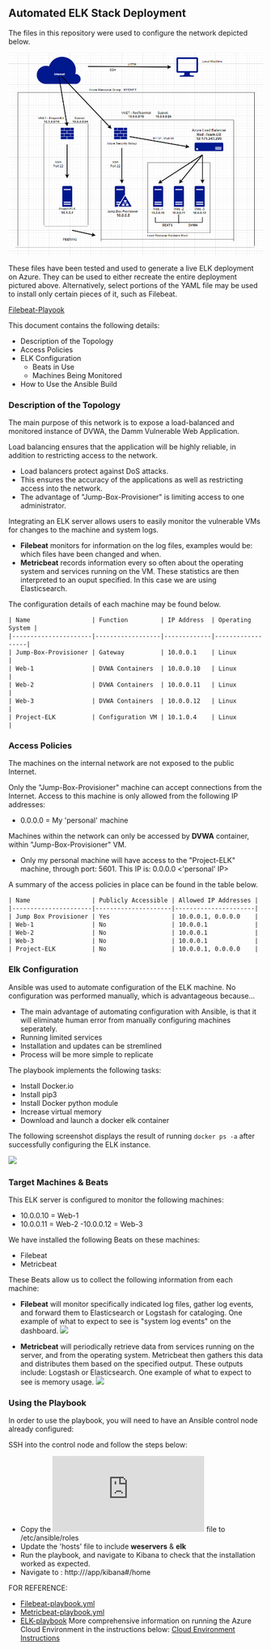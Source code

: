 ## Automated ELK Stack Deployment

The files in this repository were used to configure the network depicted below.

![](https://github.com/kobsequio/ElkStack-Project1/blob/main/Diagrams/ELK%20project%20Topography.png)

These files have been tested and used to generate a live ELK deployment on Azure. They can be used to either recreate the entire deployment pictured above. Alternatively, select portions of the YAML file may be used to install only certain pieces of it, such as Filebeat.

[Filebeat-Playook](https://github.com/kobsequio/ElkStack-Project1/blob/main/Ansible/Filebeat%20Playbook.txt)  

This document contains the following details:
- Description of the Topology
- Access Policies
- ELK Configuration
  - Beats in Use
  - Machines Being Monitored
- How to Use the Ansible Build


### Description of the Topology

The main purpose of this network is to expose a load-balanced and monitored instance of DVWA, the Damm Vulnerable Web Application.

Load balancing ensures that the application will be highly reliable, in addition to restricting access to the network.

- Load balancers protect against DoS attacks.
- This ensures the accuracy of the applications as well as restricting access into the network. 
- The advantage of "Jump-Box-Provisioner" is limiting access to one administrator.


Integrating an ELK server allows users to easily monitor the vulnerable VMs for changes to the machine and system logs.
- **Filebeat** monitors for information on the log files, examples would be: which files have been changed and when.
- **Metricbeat** records information every so often about the operating system and services running on the VM. These statistics are then interpreted to an ouput specified. In this case we are using Elasticsearch.  

The configuration details of each machine may be found below.

```git
| Name                 | Function         | IP Address  | Operating System |
|----------------------|------------------|-------------|------------------|
| Jump-Box-Provisioner | Gateway          | 10.0.0.1    | Linux            |
| Web-1                | DVWA Containers  | 10.0.0.10   | Linux            |
| Web-2                | DVWA Containers  | 10.0.0.11   | Linux            |
| Web-3                | DVWA Containers  | 10.0.0.12   | Linux            |
| Project-ELK          | Configuration VM | 10.1.0.4    | Linux            |
````
### Access Policies

The machines on the internal network are not exposed to the public Internet. 

Only the "Jump-Box-Provisioner" machine can accept connections from the Internet. Access to this machine is only allowed from the following IP addresses:
- 0.0.0.0 = My 'personal' machine

Machines within the network can only be accessed by **DVWA** container, within "Jump-Box-Provisioner" VM.
- Only my personal machine will have access to the "Project-ELK" machine, through port: 5601. This IP is: 0.0.0.0 <'personal' IP>

A summary of the access policies in place can be found in the table below.

```git
| Name                 | Publicly Accessible | Allowed IP Addresses |
|----------------------|---------------------|----------------------|
| Jump Box Provisioner | Yes                 | 10.0.0.1, 0.0.0.0    |
| Web-1                | No                  | 10.0.0.1             |
| Web-2                | No                  | 10.0.0.1             |
| Web-3                | No                  | 10.0.0.1             |
| Project-ELK          | No                  | 10.0.0.1, 0.0.0.0    |
````
### Elk Configuration

Ansible was used to automate configuration of the ELK machine. No configuration was performed manually, which is advantageous because...
- The main advantage of automating configuration with Ansible, is that it will eliminate human error from manually configuring machines seperately.
- Running limited services 
- Installation and updates can be stremlined
- Process will be more simple to replicate

The playbook implements the following tasks:
- Install Docker.io
- Install pip3
- Install Docker python module
- Increase virtual memory
- Download and launch a docker elk container

The following screenshot displays the result of running `docker ps -a` after successfully configuring the ELK instance.

![](https://github.com/kobsequio/ElkStack-Project1/blob/main/Diagrams/docker%20ps.png)

### Target Machines & Beats
This ELK server is configured to monitor the following machines:
- 10.0.0.10 = Web-1
- 10.0.0.11 = Web-2
 -10.0.0.12 = Web-3

We have installed the following Beats on these machines:
- Filebeat
- Metricbeat

These Beats allow us to collect the following information from each machine:

- **Filebeat** will monitor specifically indicated log files, gather log events, and forward them to Elasticsearch or Logstash for cataloging. One example of what to expect to see is "system log events" on the dashboard.
![](https://github.com/kobsequio/ElkStack-Project1/blob/main/Diagrams/Filebeat.png)

- **Metricbeat** will periodically retrieve data from services running on the server, and from the operating system. Metricbeat then gathers this data and distributes them based on the specified output. These outputs include: Logstash or Elasticsearch. One example of what to expect to see  is memory usage.
![](https://github.com/kobsequio/ElkStack-Project1/blob/main/Diagrams/Metricbeat.png)

### Using the Playbook
In order to use the playbook, you will need to have an Ansible control node already configured:

SSH into the control node and follow the steps below:
- Copy the ![Filebeat-playbook.yml](https://github.com/kobsequio/ElkStack-Project1/blob/main/Ansible/Filebeat%20Playbook.txt) file to /etc/ansible/roles
- Update the 'hosts' file to include **weservers** & **elk**
- Run the playbook, and navigate to Kibana to check that the installation worked as expected.
- Navigate to : http://<Host IP>/app/kibana#/home

FOR REFERENCE:
- [Filebeat-playbook.yml](https://github.com/kobsequio/ElkStack-Project1/blob/main/Ansible/Filebeat%20Playbook.txt)
- [Metricbeat-playbook.yml]()
- [ELK-playbook]()
More comprehensive information on running the Azure Cloud Environment in the instructions below:
[Cloud Environment Instructions](https://github.com/criscollazos/cybersecurity-project-1/blob/master/Instructions%20-%20Azure%20Cloud%20Environment.md)